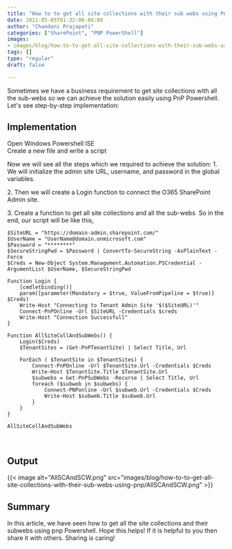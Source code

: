 ```yaml
---
title: "How to to get all site collections with their sub webs using PnP PowerShell?"
date: 2021-05-05T01:32:00-04:00
author: "Chandani Prajapati"
categories: ["SharePoint", "PNP PowerShell"]
images:
- images/blog/how-to-to-get-all-site-collections-with-their-sub-webs-using-pnp/AllSCAndSCW.png
tags: []
type: "regular"
draft: false

---
```


Sometimes we have a business requirement to get site collections with
all the sub-webs so we can achieve the solution easily using PnP
Powershell.
Let\'s see step-by-step implementation:

## Implementation 
Open Windows Powershell ISE\
Create a new file and write a script

Now we will see all the steps which we required to achieve the solution:
1\. We will initialize the admin site URL, username, and password in the
global variables.

2\. Then we will create a Login function to connect the O365 SharePoint
Admin site.

3\. Create a function to get all site collections and all the sub-webs 
So in the end, our script will be like this,
 

``` {.lia-code-sample .language-powershell}
$SiteURL = "https://domain-admin.sharepoint.com/"
$UserName = "UserName@domain.onmicrosoft.com"
$Password = "********"
$SecureStringPwd = $Password | ConvertTo-SecureString -AsPlainText -Force 
$Creds = New-Object System.Management.Automation.PSCredential -ArgumentList $UserName, $SecureStringPwd

Function Login {
    [cmdletbinding()]
    param([parameter(Mandatory = $true, ValueFromPipeline = $true)] $Creds)
    Write-Host "Connecting to Tenant Admin Site '$($SiteURL)'" 
    Connect-PnPOnline -Url $SiteURL -Credentials $creds
    Write-Host "Connection Successfull"
}

Function AllSiteCollAndSubWebs() {
    Login($Creds)
    $TenantSites = (Get-PnPTenantSite) | Select Title, Url       
       
    ForEach ( $TenantSite in $TenantSites) { 
        Connect-PnPOnline -Url $TenantSite.Url -Credentials $Creds
        Write-Host $TenantSite.Title $TenantSite.Url
        $subwebs = Get-PnPSubWebs -Recurse | Select Title, Url
        foreach ($subweb in $subwebs) { 
            Connect-PNPonline -Url $subweb.Url -Credentials $Creds
            Write-Host $subweb.Title $subweb.Url 
        }  
    }
}

AllSiteCollAndSubWebs
```
 
## Output

{{< image alt="AllSCAndSCW.png" src="images/blog/how-to-to-get-all-site-collections-with-their-sub-webs-using-pnp/AllSCAndSCW.png" >}}
 

## Summary

In this article, we have seen how to get all the site collections and
their subwebs using pnp Powershell.
Hope this helps! If it is helpful to you then share it with others.
Sharing is caring!
